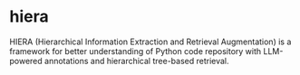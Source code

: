 # hiera

HIERA (Hierarchical Information Extraction and Retrieval Augmentation) is a framework for better understanding of Python code repository with LLM-powered annotations and hierarchical tree-based retrieval.
